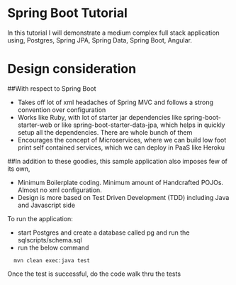 # Spring Boot Tutorial
In this tutorial I will demonstrate a medium complex full stack application using, Postgres, Spring JPA, Spring Data, Spring Boot, Angular. 

# Design consideration

##With respect to Spring Boot
* Takes off lot of xml headaches of Spring MVC and follows a strong convention over configuration
* Works like Ruby, with lot of starter jar dependencies like spring-boot-starter-web or like spring-boot-starter-data-jpa, which helps in quickly setup all the dependencies. There are whole bunch of them
* Encourages the concept of Microservices, where we can build low foot print self contained services, which we can deploy in PaaS like Heroku

##In addition to these goodies, this sample application also imposes few of its own,
* Minimum Boilerplate coding. Minimum amount of Handcrafted POJOs. Almost no xml configuration.
* Design is more based on Test Driven Development (TDD) including Java and Javascript side

To run the application: 

* start Postgres and create a database called pg and run the sqlscripts/schema.sql 
* run the below command

```
  mvn clean exec:java test
```

Once the test is successful, do the code walk thru the tests